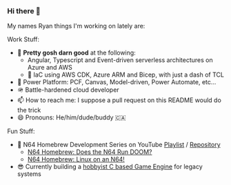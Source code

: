 ### Hi there 👋

<!--
**werkn/werkn** is a ✨ _special_ ✨ repository because its `README.md` (this file) appears on your GitHub profile.
-->

My names Ryan things I'm working on lately are:

Work Stuff:
- 🌱 **Pretty gosh darn good** at the following:
   - Angular, Typescript and Event-driven serverless architectures on Azure and AWS
   - 🐐 IaC using AWS CDK, Azure ARM and Bicep, with just a dash of TCL
- 🔋 Power Platform: PCF, Canvas, Model-driven, Power Automate, etc... 
- 🪖 Battle-hardened cloud developer
- 📫 How to reach me: I suppose a pull request on this README would do the trick
- 😄 Pronouns: He/him/dude/buddy 🇨🇦

Fun Stuff:
- 🔫 N64 Homebrew Development Series on YouTube [Playlist](https://www.youtube.com/channel/UCg7jWtPBdmf4grhAbBDkffw) / [Repository](https://github.com/werkn/n64devkit-everdrive)
   - [N64 Homebrew:  Does the N64 Run DOOM?](https://www.youtube.com/watch?v=Ag1-F-YFqMY&t=1s)
   - [N64 Homebrew:  Linux on an N64!](https://www.youtube.com/watch?v=0ckUinOiQzc)
- 😎 Currently building a [hobbyist C based Game Engine](https://github.com/werkn/RGE) for legacy systems 
